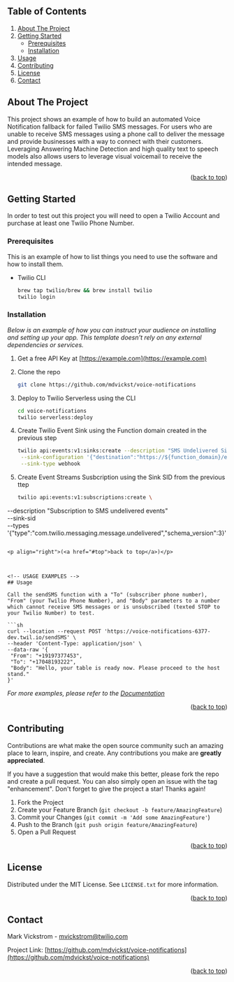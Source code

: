 <div id="top"></div>

<!-- TABLE OF CONTENTS -->
 ## Table of Contents
  <ol>
    <li>
      <a href="#about-the-project">About The Project</a>
    </li>
    <li>
      <a href="#getting-started">Getting Started</a>
      <ul>
        <li><a href="#prerequisites">Prerequisites</a></li>
        <li><a href="#installation">Installation</a></li>
      </ul>
    </li>
    <li><a href="#usage">Usage</a></li>
    <li><a href="#contributing">Contributing</a></li>
    <li><a href="#license">License</a></li>
    <li><a href="#contact">Contact</a></li>
  </ol>



<!-- ABOUT THE PROJECT -->
## About The Project
This project shows an example of how to build an automated Voice Notification fallback for failed Twilio SMS messages. For users who are unable to receive SMS messages using a phone call to deliver the message and provide businesses with a way to connect with their customers. Leveraging Answering Machine Detection and high quality text to speech models also allows users to leverage visual voicemail to receive the intended message.


<p align="right">(<a href="#top">back to top</a>)</p>


<!-- GETTING STARTED -->
## Getting Started

In order to test out this project you will need to open a Twilio Account and purchase at least one Twilio Phone Number. 

### Prerequisites

This is an example of how to list things you need to use the software and how to install them.
* Twilio CLI
  ```sh
  brew tap twilio/brew && brew install twilio
  twilio login
  ```


### Installation

_Below is an example of how you can instruct your audience on installing and setting up your app. This template doesn't rely on any external dependencies or services._

1. Get a free API Key at [https://example.com](https://example.com)
2. Clone the repo
   ```sh
   git clone https://github.com/mdvickst/voice-notifications
   ```
3. Deploy to Twilio Serverless using the CLI
   ```sh
   cd voice-notifications
   twilio serverless:deploy
   ```
4. Create Twilio Event Sink using the Function domain created in the previous step
   ```sh
   twilio api:events:v1:sinks:create --description "SMS Undelivered Sink" \
    --sink-configuration '{"destination":"https://${function_domain}/eventStreamWebhook","method":"POST","batch_events":false}' \
    --sink-type webhook
   ```
   
5. Create Event Streams Susbcription using the Sink SID from the previous ttep
   ```sh
   twilio api:events:v1:subscriptions:create \
  --description "Subscription to SMS undelivered events" \
  --sink-sid <sink id validated above DGxxx> \
  --types '{"type":"com.twilio.messaging.message.undelivered","schema_version":3}' 
   ```

<p align="right">(<a href="#top">back to top</a>)</p>



<!-- USAGE EXAMPLES -->
## Usage

Call the sendSMS function with a "To" (subscriber phone number), "From" (your Twilio Phone Number), and "Body" parameters to a number which cannot receive SMS messages or is unsubscribed (texted STOP to your Twilio Number) to test.

```sh
curl --location --request POST 'https://voice-notifications-6377-dev.twil.io/sendSMS' \
--header 'Content-Type: application/json' \
--data-raw '{
    "From": "+19197377453",
    "To": "+17048193222",
    "Body": "Hello, your table is ready now. Please proceed to the host stand."
}'
```

_For more examples, please refer to the [Documentation](https://example.com)_

<p align="right">(<a href="#top">back to top</a>)</p>



<!-- CONTRIBUTING -->
## Contributing

Contributions are what make the open source community such an amazing place to learn, inspire, and create. Any contributions you make are **greatly appreciated**.

If you have a suggestion that would make this better, please fork the repo and create a pull request. You can also simply open an issue with the tag "enhancement".
Don't forget to give the project a star! Thanks again!

1. Fork the Project
2. Create your Feature Branch (`git checkout -b feature/AmazingFeature`)
3. Commit your Changes (`git commit -m 'Add some AmazingFeature'`)
4. Push to the Branch (`git push origin feature/AmazingFeature`)
5. Open a Pull Request

<p align="right">(<a href="#top">back to top</a>)</p>



<!-- LICENSE -->
## License

Distributed under the MIT License. See `LICENSE.txt` for more information.

<p align="right">(<a href="#top">back to top</a>)</p>



<!-- CONTACT -->
## Contact

Mark Vickstrom - mvickstrom@twilio.com

Project Link: [https://github.com/mdvickst/voice-notifications](https://github.com/mdvickst/voice-notifications)

<p align="right">(<a href="#top">back to top</a>)</p>
